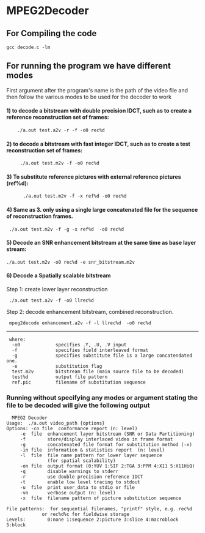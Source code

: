 # MPEG2Decoder

## For Compiling the code
    gcc decode.c -lm

## For running the program we have different modes
First argument after the program's name is the path of the video file and then follow the various modes to be used for the decoder to work

#### 1)  to decode a bitstream with double precision IDCT, such as to create a reference reconstruction set of frames:
        ./a.out test.a2v -r -f -o0 rec%d  
  
#### 2)  to decode a bitstream with fast integer IDCT, such as to create a test reconstruction set of frames:
         ./a.out test.m2v -f -o0 rec%d 
  
#### 3)  To substitute reference pictures with external reference pictures (ref%d):
          ./a.out test.m2v -f -x ref%d -o0 rec%d
          
#### 4)  Same as 3. only using a single large concatenated file for the sequence of reconstruction frames.
     ./a.out test.m2v -f -g -x ref%d  -o0 rec%d
     
#### 5)  Decode an SNR enhancement bitstream at the same time as base layer stream:
    ./a.out test.m2v -o0 rec%d -e snr_bitstream.m2v
   
#### 6)  Decode a Spatially scalable bitstream

   Step 1: create lower layer reconstruction

     ./a.out test.a2v -f -o0 llrec%d 

   Step 2: decode enhancement bitstream, combined reconstruction.

     mpeg2decode enhancement.a2v -f -l llrec%d  -o0 rec%d
  
    
  ------------
     where:
      -o0             specifies .Y, .U, .V input
      -f              specifies field interleaved format
      -g              specifies substitute file is a large concatendated one.
      -e              substitution flag
      test.m2v        bitstream file (main source file to be decoded)
      test%d          output file pattern
      ref.pic         filename of substitution sequence

          
### Running without specifying any modes or argument stating the file to be decoded will give the following output
      MPEG2 Decoder
    Usage:  ./a.out video_path {options}
    Options: -cn file  conformance report (n: level)
         -e  file  enhancement layer bitstream (SNR or Data Partitioning)
         -f        store/display interlaced video in frame format
         -g        concatenated file format for substitution method (-x)
         -in file  information & statistics report  (n: level)
         -l  file  file name pattern for lower layer sequence
                   (for spatial scalability)
         -on file  output format (0:YUV 1:SIF 2:TGA 3:PPM 4:X11 5:X11HiQ)
         -q        disable warnings to stderr
         -r        use double precision reference IDCT
         -t        enable low level tracing to stdout
         -u  file  print user_data to stdio or file
         -vn       verbose output (n: level)
         -x  file  filename pattern of picture substitution sequence

    File patterns:  for sequential filenames, "printf" style, e.g. rec%d
                 or rec%d%c for fieldwise storage
    Levels:        0:none 1:sequence 2:picture 3:slice 4:macroblock 5:block


         
